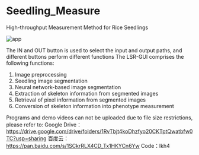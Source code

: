 # Seedling_Measure
High-throughput Measurement Method for Rice Seedlings

![app](https://github.com/no6233470/Seedling_Measure/assets/46369731/b7430ed5-327d-430d-a8cd-3ef5de95c20a)

The IN and OUT button is used to select the input and output paths, and different buttons perform different functions
The LSR-GUI comprises the following functions:
1. Image preprocessing
2. Seedling image segmentation
3. Neural network-based image segmentation
4. Extraction of skeleton information from segmented images
5. Retrieval of pixel information from segmented images
6. Conversion of skeleton information into phenotype measurement

Programs and demo videos can not be uploaded due to file size restrictions, please refer to:
Google Drive：https://drive.google.com/drive/folders/1RvTbjt4koDhzfyo20CKTptQwatbfw0TC?usp=sharing
百度云：https://pan.baidu.com/s/1SCkrRLX4CD_Tx1HKYCn6Yw Code：lkh4

